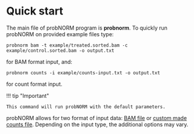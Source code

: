 # Quick start

The main file of probNORM program is **probnorm**. To quickly run probNORM on provided example files type:

    probnorm bam -t example/treated.sorted.bam -c example/control.sorted.bam -o output.txt

for BAM format input, and:

    probnorm counts -i example/counts-input.txt -o output.txt

for count format input.

!!! tip "Important"

    This command will run probNORM with the default parameters.

probNORM allows for two format of input data: [BAM file](bam-mode.md) or [custom made counts file](). Depending on the input type, the additional options may vary.
